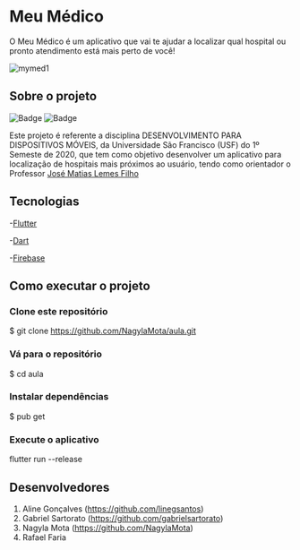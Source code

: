 # Meu Médico
O Meu Médico é um aplicativo que vai te ajudar a localizar qual hospital ou pronto atendimento está mais perto de você!

![mymed1](https://user-images.githubusercontent.com/42254727/85477045-e11dd180-b58f-11ea-821d-7a2896c547fa.jpg)
   
## Sobre o projeto
![Badge](https://img.shields.io/static/v1?label=dart&message=96.1%&color=blue&style=flat&logo=) 
![Badge](https://img.shields.io/static/v1?label=license&message=MIT&color=green&style=flat&logo=)  

Este projeto é referente a disciplina DESENVOLVIMENTO PARA DISPOSITIVOS MÓVEIS, da Universidade São Francisco (USF) do 1º Semeste de 2020, que tem como objetivo desenvolver um aplicativo para localização de hospitais mais próximos ao usuário, tendo como orientador o Professor [José Matias Lemes Filho](https://github.com/matiasfilho81)

## Tecnologias
-[Flutter](https://flutter.dev/?gclid=Cj0KCQjww_f2BRC-ARIsAP3zarEE3bqE6AWxyHKFhCNJTBwh89Q_ktFTvn-S0uAw324qo0gzXY0VfTUaAluTEALw_wcB&gclsrc=aw.ds)

-[Dart](https://dart.dev/get-dart)

-[Firebase](https://firebase.google.com/?hl=pt-br&gclid=Cj0KCQjww_f2BRC-ARIsAP3zarH1Tnkx56mu5chFmu5FKGdHJ3FVQUSi28ztPw6j-lFJGBUNDLK3yAMaArUuEALw_wcB)

## Como executar o projeto

### Clone este repositório
$ git clone https://github.com/NagylaMota/aula.git

### Vá para o repositório
$ cd aula

### Instalar dependências
$ pub get

### Execute o aplicativo
flutter run --release


## Desenvolvedores

1. Aline Gonçalves (https://github.com/linegsantos) 
2. Gabriel Sartorato (https://github.com/gabrielsartorato)
3. Nagyla Mota (https://github.com/NagylaMota) 
4. Rafael Faria 
